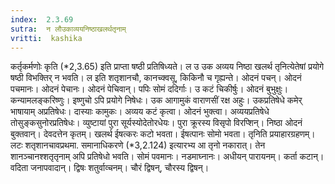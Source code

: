 ```yaml
---
index:  2.3.69
sutra:  न लौउकाव्ययनिष्ठाखलर्थतृनाम्
vritti:  kashika 
---
```


कर्तृकर्मणोः कृति (*2,3.65) इति प्राप्ता षष्ठी प्रतिषिध्यते। ल उ उक अव्यय निष्ठा खलर्थ तृनित्येतेषां प्रयोगे षष्ठी विभक्तिर् न भवति। ल इति शतृशानचौ, कानच्क्वसू, किकिनौ च गृह्यन्ते। ओदनं पचन्। ओदनं पचमानः। ओदनं पेचानः। ओदनं पेचिवान्। पपिः सोमं ददिर्गाः। उ कटं चिकीर्षुः। ओदनं बुभुक्षुः। कन्यामलङ्करिष्णुः। इष्णुचो ऽपि प्रयोगे निषेधः। उक आगामुकं वाराणसीं रक्ष अहुः। उकप्रतिषेधे कमेर् भाषायाम् अप्रतिषेधः। दास्याः कामुकः। अव्यय कटं कृत्वा। ओदनं भुक्त्वा। अव्ययप्रतिषेधे तोसुङ्कसुनोरप्रतिषेधः। व्युष्टायां पुरा सूर्यस्योदेतोरधेयः। पुरा क्रूरस्य विसृपो विरप्शिन्। निष्ठा ओदनं बुक्तवान्। देवदत्तेन कृतम्। खलर्थ ईषत्करः कटो भवता। ईषत्पानः सोमो भवता। तृनिति प्रयाहारग्रहणम्। लटः शतृशानचावप्रथमा. समानाधिकरणे (*3,2.124) इत्यारभ्य आ तृनो नकारात्। तेन शानञ्चानश्शतृतृनाम् अपि प्रतिषेधो भवति। सोमं पवमानः। नडमाघ्नानः। अधीयन् पारायनम्। कर्ता कटान्। वदिता जनापवादान्। द्विषः शतुर्वाव्चनम्। चौरं द्विषन्, चौरस्य द्विषन्।

